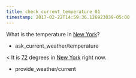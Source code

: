 ```yaml
---
title: check_current_temperature_01
timestamp: 2017-02-22T14:59:36.126923039-05:00
---
```


What is the temperature in [New York](city)?
* ask_current_weather/temperature

< It is [72](temprature) degrees in [New York](city) right now.
* provide_weather/current
